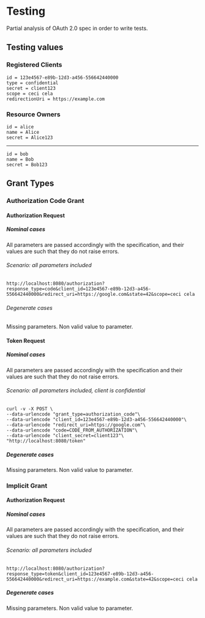 # Testing
Partial analysis of OAuth 2.0 spec in order to write tests.

## Testing values
### Registered Clients
    id = 123e4567-e89b-12d3-a456-556642440000
    type = confidential
    secret = client123
    scope = ceci cela
    redirectionUri = https://example.com

### Resource Owners
    id = alice
    name = Alice
    secret = Alice123
---
    id = bob
    name = Bob
    secret = Bob123

## Grant Types
### Authorization Code Grant
#### Authorization Request
##### Nominal cases
All parameters are passed accordingly with the specification, and their values
are such that they do not raise errors.
  
###### Scenario: all parameters included
    http://localhost:8080/authorization?response_type=code&client_id=123e4567-e89b-12d3-a456-556642440000&redirect_uri=https://google.com&state=42&scope=ceci cela

###### Degenerate cases
Missing parameters.
Non valid value to parameter.

#### Token Request
##### Nominal cases
All parameters are passed accordingly with the specification and their values
are such that they do not raise errors.
###### Scenario: all parameters included, client is confidential
    curl -v -X POST \
    --data-urlencode "grant_type=authorization_code"\
    --data-urlencode "client_id=123e4567-e89b-12d3-a456-556642440000"\
    --data-urlencode "redirect_uri=https://google.com"\
    --data-urlencode "code=CODE_FROM_AUTHORIZATION"\
    --data-urlencode "client_secret=client123"\
    "http://localhost:8080/token"

##### Degenerate cases
Missing parameters.
Non valid value to parameter.

### Implicit Grant
#### Authorization Request
##### Nominal cases
All parameters are passed accordingly with the specification, and their values
are such that they do not raise errors.

###### Scenario: all parameters included
    http://localhost:8080/authorization?response_type=token&client_id=123e4567-e89b-12d3-a456-556642440000&redirect_uri=https://example.com&state=42&scope=ceci cela

##### Degenerate cases
Missing parameters.
Non valid value to parameter.
